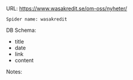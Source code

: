 URL: https://www.wasakredit.se/om-oss/nyheter/

    Spider name: wasakredit

DB Schema:
- title
- date
- link
- content

Notes:
